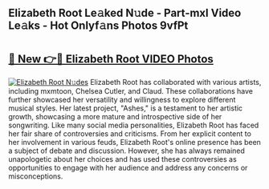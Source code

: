 ## Elizabeth Root Le𝚊ked N𝚞de - Part-mxl Video Le𝚊ks - Hot Onlyf𝚊ns Photos 9vfPt

# <h2><a href="http://ab53693.deff.icu/?id=Elizabeth+Root">🔗 New 👉🔴 Elizabeth Root VIDEO Photos</a></h2>

[![Elizabeth Root N𝚞des](https://i.imgur.com/rIISA9y.gif)](http://ab53693.deff.icu/?id=Elizabeth+Root)
Elizabeth Root has collaborated with various artists, including mxmtoon, Chelsea Cutler, and Claud. These collaborations have further showcased her versatility and willingness to explore different musical styles. Her latest project, "Ashes," is a testament to her artistic growth, showcasing a more mature and introspective side of her songwriting. Like many social media personalities, Elizabeth Root has faced her fair share of controversies and criticisms. From her explicit content to her involvement in various feuds, Elizabeth Root's online presence has been a subject of debate and discussion. However, she has always remained unapologetic about her choices and has used these controversies as opportunities to engage with her audience and address any concerns or misconceptions.

